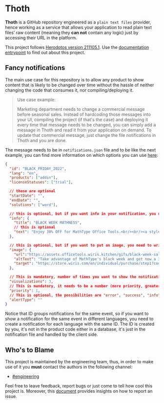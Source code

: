 # Thoth

__Thoth__ is a GitHub repository engineered as a `plain text files` provider, hence working as a service that allows your application to read plain text files' raw content (meaning they __can not__ contain any logic) just by accessing their URL in the platform.

This project follows [Herodotos version 211105.1](https://github.com/wiris/herodotos/releases/tag/211105.1). Use the [documentation entrypoint](docs/README.md) to find out about this project.

## Fancy notifications

The main use case for this repository is to allow any product to show content that is likely to be changed over time without the hassle of neither changing the code that consumes it, nor compiling/deploying it.

> Use case example:
>
> Marketing department needs to change a commercial message before seasonal sales. Instead of hardcoding those messages into your UI, compiling the project (if that's the case) and deploying it every time that message needs to be changed, you can simply add a message in Thoth and read it from your application on demand. To update that commercial message, just change the file notifications in Thoth and you are done.

The message needs to be in `notifications.json` file and to be like the next example, you can find more information on which options you can use [here](https://docs.google.com/document/d/1cD0_p7EVUUNZ9MV1OK_Clpz4MrSBAhgiUQ5KyxR8aFY/edit#heading=h.d9wiqduhppkm):

```json
{
  "id": "BLACK_FRIDAY_2022",
  "lang": "en",
  "products": ["addin"], 
  "licenseStatuses": ["trial"],

  // these are optional
  "startDate": "",
  "endDate": "",
  "solutions": ["word"],

  // this is optional, but if you want info in your notification, you need to write title
  "info": {
    "title": "BLACK WEEK MATHNESS",
    // this is optional
    "text": "Enjoy 30% OFF for MathType Office Tools.<br/><br/><a style=\"text-decoration:underline\" href=\"https://store.wiris.com/en/individual/purchase/step1?code=BLACK22FAI&utm_source=Product&utm_medium=MathTypeMS365&utm_campaign=FancyNotification&utm_term=BlackFriday2022&utm_content=GETITNOW\" target=\"_blank\">Get 30% discount</a>"
  },

  // this is optional, but if you want to put an image, you need to write the url, the altText and the target
  "image": {
    "url":"https://assets.officetools.wiris.kitchen/gifs/black-week-sales.gif",
    "altText": "Take advantage of MathType's black week and get now a 30% off.",
    "target": "https://store.wiris.com/en/individual/purchase/step1?code=BLACK22FAI&utm_source=Product&utm_medium=MathTypeMS365&utm_campaign=FancyNotification&utm_term=BlackFriday2022&utm_content=GETITNOW"
  },

  // This is mandatory, number of times you want to show the notification to the user
  "visualizations": 3,
  // This is mandatory, it needs to be a number (more priority, greater number).
  "priority": 1,
  // This is optional, the possibilities are "error", "success", "info" and "warning"
  "alertType": ""
}
```

Notice that ID groups notifications for the same event, so if you want to show a notification for the same event in different languages, you need to create a notification for each language with the same ID. The ID is created by you, it's not in the product code either in a database, it's just in the notification file and handled by the client side.

## Who's to Blame

This project is maintained by the engineering team, thus, in order to make use of it you __must__ contact the authors in the following channel:

- [#engineering](https://wiris.slack.com/archives/C010P3E9AHH)

Feel free to leave feedback, report bugs or just come to tell how cool this project is. Moreover, this [document](docs/ISSUE_REPORTING.md) provides insights on how to report an issue.
